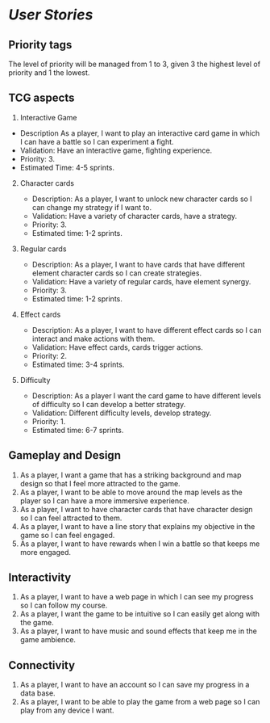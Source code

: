 # ***User Stories***
## Priority tags
The level of priority will be managed from 1 to 3, given 3 the highest level of priority and 1 the lowest.

## TCG aspects

1. Interactive Game
 - Description As a player, I want to play an interactive card game in which I can have a battle so I can experiment a fight.
 - Validation: Have an interactive game, fighting experience.
 - Priority: 3.
 - Estimated Time: 4-5 sprints.
   
2. Character cards
   - Description: As a player, I want to unlock new character cards so I can change my strategy if I want to.
   - Validation: Have a variety of character cards, have a strategy.
   - Priority: 3.
   - Estimated time: 1-2 sprints.
     
3. Regular cards
   - Description: As a player, I want to have cards that have different element character cards so I can create strategies.
   - Validation: Have a variety of regular cards, have element synergy.
   - Priority: 3.
   - Estimated time: 1-2 sprints.
     
4. Effect cards
   - Description:  As a player, I want to have different effect cards so I can interact and make actions with them.
   - Validation: Have effect cards, cards trigger actions.
   - Priority: 2.
   - Estimated time: 3-4 sprints.
5. Difficulty
   -  Description: As a player I want the card game to have different levels of difficulty so I can develop a better strategy.
   -  Validation: Different difficulty levels, develop strategy.
   -  Priority: 1.
   -  Estimated time: 6-7 sprints. 

## Gameplay and Design

1. As a player, I want a game that has a striking background and map design so that I feel more attracted to the game.
2. As a player, I want to be able to move around the map levels as the player so I can have a more immersive experience.
3. As a player, I want to have character cards that have character design so I can feel attracted to them.
4. As a player, I want to have a line story that explains my objective in the game so I can feel engaged.
5. As a player, I want to have rewards when I win a battle so that keeps me more engaged.

## Interactivity

1. As a player, I want to have a web page in which I can see my progress so I can follow my course.
2. As a player, I want the game to be intuitive so I can easily get along with the game.
3. As a player, I want to have music and sound effects that keep me in the game ambience.

## Connectivity

1. As a player, I want to have an account so I can save my progress in a data base.
2. As a player, I want to be able to play the game from a web page so I can play from any device I want. 
